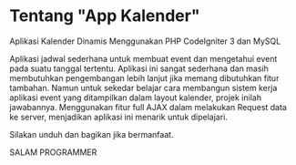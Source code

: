 # Tentang "App Kalender"
Aplikasi Kalender Dinamis Menggunakan PHP CodeIgniter 3 dan MySQL

Aplikasi jadwal sederhana untuk membuat event dan mengetahui event pada suatu tanggal tertentu.
Aplikasi ini sangat sederhana dan masih membutuhkan pengembangan lebih lanjut jika memang dibutuhkan fitur tambahan.
Namun untuk sekedar belajar cara membangun sistem kerja aplikasi event yang ditampilkan dalam layout kalender, projek inilah jawabannya.
Menggunakan fitur full AJAX dalam melakukan Request data ke server, menjadikan aplikasi ini menarik untuk dipelajari.

Silakan unduh dan bagikan jika bermanfaat.

SALAM PROGRAMMER
